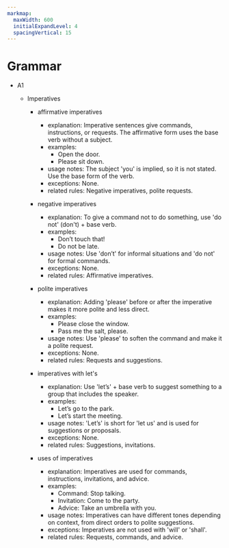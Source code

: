 ```yaml
---
markmap:
  maxWidth: 600
  initialExpandLevel: 4
  spacingVertical: 15
---
```


# Grammar

- A1

  - Imperatives

    - affirmative imperatives

      - explanation: Imperative sentences give commands, instructions, or requests. The affirmative form uses the base verb without a subject.
      - examples:
        - Open the door.
        - Please sit down.
      - usage notes: The subject 'you' is implied, so it is not stated. Use the base form of the verb.
      - exceptions: None.
      - related rules: Negative imperatives, polite requests.

    - negative imperatives

      - explanation: To give a command not to do something, use 'do not' (don't) + base verb.
      - examples:
        - Don’t touch that!
        - Do not be late.
      - usage notes: Use 'don’t' for informal situations and 'do not' for formal commands.
      - exceptions: None.
      - related rules: Affirmative imperatives.

    - polite imperatives

      - explanation: Adding 'please' before or after the imperative makes it more polite and less direct.
      - examples:
        - Please close the window.
        - Pass me the salt, please.
      - usage notes: Use 'please' to soften the command and make it a polite request.
      - exceptions: None.
      - related rules: Requests and suggestions.

    - imperatives with let's

      - explanation: Use 'let’s' + base verb to suggest something to a group that includes the speaker.
      - examples:
        - Let’s go to the park.
        - Let’s start the meeting.
      - usage notes: 'Let’s' is short for 'let us' and is used for suggestions or proposals.
      - exceptions: None.
      - related rules: Suggestions, invitations.

    - uses of imperatives
      - explanation: Imperatives are used for commands, instructions, invitations, and advice.
      - examples:
        - Command: Stop talking.
        - Invitation: Come to the party.
        - Advice: Take an umbrella with you.
      - usage notes: Imperatives can have different tones depending on context, from direct orders to polite suggestions.
      - exceptions: Imperatives are not used with 'will' or 'shall'.
      - related rules: Requests, commands, and advice.
